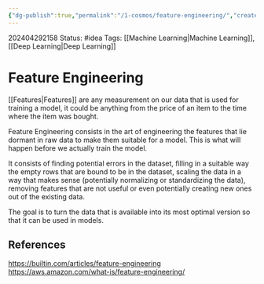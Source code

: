 ```yaml
---
{"dg-publish":true,"permalink":"/1-cosmos/feature-engineering/","created":"2024-08-31T23:47:14.165-04:00","updated":"2024-05-20T21:39:40.030-04:00"}
---
```


202404292158
Status: #idea
Tags: [[Machine Learning\|Machine Learning]], [[Deep Learning\|Deep Learning]]
# Feature Engineering

[[Features\|Features]] are any measurement on our data that is used for training a model, it could be anything from the price of an item to the time where the item was bought. 

Feature Engineering consists in the art of engineering the features that lie dormant in raw data to make them suitable for a model. This is what will happen before we actually train the model.

It consists of finding potential errors in the dataset, filling in a suitable way the empty rows that are bound to be in the dataset, scaling the data in a way that makes sense (potentially normalizing or standardizing the data), removing features that are not useful or even potentially creating new ones out of the existing data.

The goal is to turn the data that is available into its most optimal version so that it can be used in models.
## References
https://builtin.com/articles/feature-engineering
https://aws.amazon.com/what-is/feature-engineering/